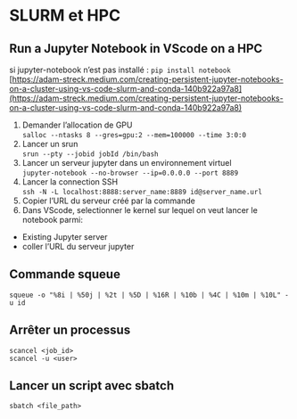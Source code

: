 # SLURM et HPC

## Run a Jupyter Notebook in VScode on a HPC

si jupyter-notebook n’est pas installé : `pip install notebook`  
[https://adam-streck.medium.com/creating-persistent-jupyter-notebooks-on-a-cluster-using-vs-code-slurm-and-conda-140b922a97a8](https://adam-streck.medium.com/creating-persistent-jupyter-notebooks-on-a-cluster-using-vs-code-slurm-and-conda-140b922a97a8)

1. Demander l’allocation de GPU  
   `salloc --ntasks 8 --gres=gpu:2 --mem=100000 --time 3:0:0`  
2. Lancer un srun  
   `srun --pty --jobid jobId /bin/bash`  
3. Lancer un serveur jupyter dans un environnement virtuel  
   `jupyter-notebook --no-browser --ip=0.0.0.0 --port 8889`  
4. Lancer la connection SSH   
   `ssh -N -L localhost:8888:server_name:8889 id@server_name.url`  
5. Copier l’URL du serveur créé par la commande  
6. Dans VScode, selectionner le kernel sur lequel on veut lancer le notebook parmi:  
- Existing Jupyter server  
- coller l’URL du serveur jupyter
  

## Commande squeue

`squeue -o "%8i | %50j | %2t | %5D | %16R | %10b | %4C | %10m | %10L" -u id`

## Arrêter un processus

`scancel <job_id>`  
`scancel -u <user>`

## Lancer un script avec sbatch

`sbatch <file_path>`